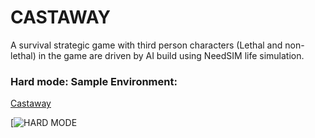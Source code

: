 # CASTAWAY

A survival strategic game with third person characters (Lethal and non-lethal) in the game are driven by AI build using NeedSIM life simulation. 

### Hard mode: Sample Environment:

[Castaway](https://youtu.be/_icYwhS8iL0)

[![HARD MODE](http://img.youtube.com/vi/_icYwhS8iL0/0.jpg)




